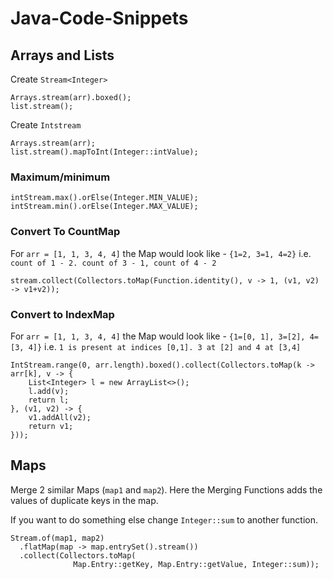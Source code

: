 # Java-Code-Snippets

## Arrays and Lists

Create `Stream<Integer>`
```
Arrays.stream(arr).boxed();
list.stream();
```

Create `Intstream`
```
Arrays.stream(arr);
list.stream().mapToInt(Integer::intValue);
```


### Maximum/minimum
```
intStream.max().orElse(Integer.MIN_VALUE);
intStream.min().orElse(Integer.MAX_VALUE);
```


### Convert To CountMap
For `arr = [1, 1, 3, 4, 4]` the Map would look like - `{1=2, 3=1, 4=2}` i.e. `count of 1 - 2. count of 3 - 1, count of 4 - 2`
```
stream.collect(Collectors.toMap(Function.identity(), v -> 1, (v1, v2) -> v1+v2));
```

### Convert to IndexMap
For `arr = [1, 1, 3, 4, 4]` the Map would look like - `{1=[0, 1], 3=[2], 4=[3, 4]}` i.e. `1 is present at indices [0,1]. 3 at [2] and 4 at [3,4]`

```
IntStream.range(0, arr.length).boxed().collect(Collectors.toMap(k -> arr[k], v -> {
    List<Integer> l = new ArrayList<>();
    l.add(v);
    return l;
}, (v1, v2) -> {
    v1.addAll(v2);
    return v1;
}));
```


## Maps

Merge 2 similar Maps (`map1` and `map2`). Here the Merging Functions adds the values of duplicate keys in the map.

If you want to do something else change `Integer::sum` to another function.
```
Stream.of(map1, map2)
  .flatMap(map -> map.entrySet().stream())
  .collect(Collectors.toMap(
              Map.Entry::getKey, Map.Entry::getValue, Integer::sum));
```

